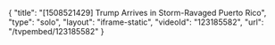 {
    "title": "[1508521429] Trump Arrives in Storm-Ravaged Puerto Rico",
    "type": "solo",
    "layout": "iframe-static",
    "videoId": "123185582",
    "url": "\/tvpembed\/123185582"
}